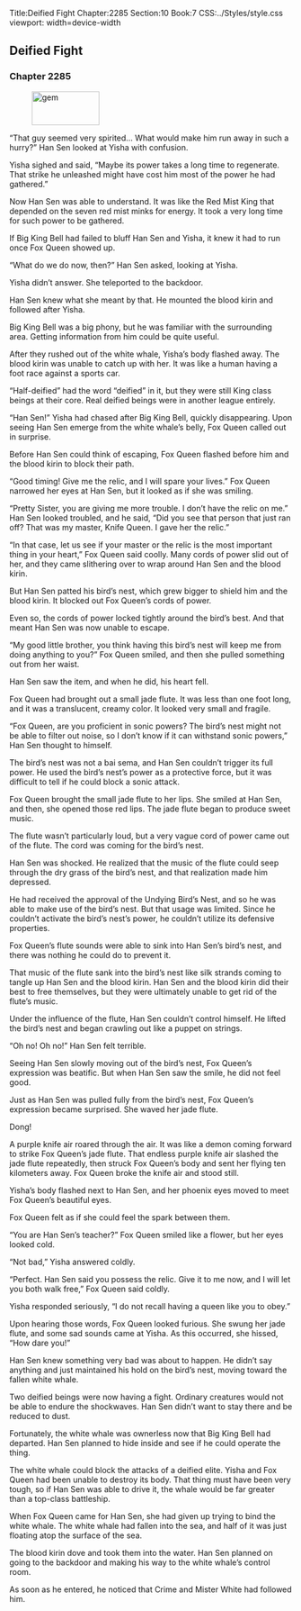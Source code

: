 Title:Deified Fight 
Chapter:2285 
Section:10 
Book:7 
CSS:../Styles/style.css 
viewport: width=device-width
  
## Deified Fight
### Chapter 2285 
<figure>
	<img src="../Images/gem.gif" alt="gem" id="gem" width="120" height="60" />
</figure>
  

  
  “That guy seemed very spirited… What would make him run away in such a hurry?” Han Sen looked at Yisha with confusion.

Yisha sighed and said, “Maybe its power takes a long time to regenerate. That strike he unleashed might have cost him most of the power he had gathered.”

Now Han Sen was able to understand. It was like the Red Mist King that depended on the seven red mist minks for energy. It took a very long time for such power to be gathered.

If Big King Bell had failed to bluff Han Sen and Yisha, it knew it had to run once Fox Queen showed up.

“What do we do now, then?” Han Sen asked, looking at Yisha.

Yisha didn’t answer. She teleported to the backdoor.

Han Sen knew what she meant by that. He mounted the blood kirin and followed after Yisha.

Big King Bell was a big phony, but he was familiar with the surrounding area. Getting information from him could be quite useful.

After they rushed out of the white whale, Yisha’s body flashed away. The blood kirin was unable to catch up with her. It was like a human having a foot race against a sports car.

“Half-deified” had the word “deified” in it, but they were still King class beings at their core. Real deified beings were in another league entirely.

“Han Sen!” Yisha had chased after Big King Bell, quickly disappearing. Upon seeing Han Sen emerge from the white whale’s belly, Fox Queen called out in surprise.

Before Han Sen could think of escaping, Fox Queen flashed before him and the blood kirin to block their path.

“Good timing! Give me the relic, and I will spare your lives.” Fox Queen narrowed her eyes at Han Sen, but it looked as if she was smiling.

“Pretty Sister, you are giving me more trouble. I don’t have the relic on me.” Han Sen looked troubled, and he said, “Did you see that person that just ran off? That was my master, Knife Queen. I gave her the relic.”

“In that case, let us see if your master or the relic is the most important thing in your heart,” Fox Queen said coolly. Many cords of power slid out of her, and they came slithering over to wrap around Han Sen and the blood kirin.

But Han Sen patted his bird’s nest, which grew bigger to shield him and the blood kirin. It blocked out Fox Queen’s cords of power.

Even so, the cords of power locked tightly around the bird’s best. And that meant Han Sen was now unable to escape.

“My good little brother, you think having this bird’s nest will keep me from doing anything to you?” Fox Queen smiled, and then she pulled something out from her waist.

Han Sen saw the item, and when he did, his heart fell.

Fox Queen had brought out a small jade flute. It was less than one foot long, and it was a translucent, creamy color. It looked very small and fragile.

“Fox Queen, are you proficient in sonic powers? The bird’s nest might not be able to filter out noise, so I don’t know if it can withstand sonic powers,” Han Sen thought to himself.

The bird’s nest was not a bai sema, and Han Sen couldn’t trigger its full power. He used the bird’s nest’s power as a protective force, but it was difficult to tell if he could block a sonic attack.

Fox Queen brought the small jade flute to her lips. She smiled at Han Sen, and then, she opened those red lips. The jade flute began to produce sweet music.

The flute wasn’t particularly loud, but a very vague cord of power came out of the flute. The cord was coming for the bird’s nest.

Han Sen was shocked. He realized that the music of the flute could seep through the dry grass of the bird’s nest, and that realization made him depressed.

He had received the approval of the Undying Bird’s Nest, and so he was able to make use of the bird’s nest. But that usage was limited. Since he couldn’t activate the bird’s nest’s power, he couldn’t utilize its defensive properties.

Fox Queen’s flute sounds were able to sink into Han Sen’s bird’s nest, and there was nothing he could do to prevent it.

That music of the flute sank into the bird’s nest like silk strands coming to tangle up Han Sen and the blood kirin. Han Sen and the blood kirin did their best to free themselves, but they were ultimately unable to get rid of the flute’s music.

Under the influence of the flute, Han Sen couldn’t control himself. He lifted the bird’s nest and began crawling out like a puppet on strings.

“Oh no! Oh no!” Han Sen felt terrible.

Seeing Han Sen slowly moving out of the bird’s nest, Fox Queen’s expression was beatific. But when Han Sen saw the smile, he did not feel good.

Just as Han Sen was pulled fully from the bird’s nest, Fox Queen’s expression became surprised. She waved her jade flute.

Dong!

A purple knife air roared through the air. It was like a demon coming forward to strike Fox Queen’s jade flute. That endless purple knife air slashed the jade flute repeatedly, then struck Fox Queen’s body and sent her flying ten kilometers away. Fox Queen broke the knife air and stood still.

Yisha’s body flashed next to Han Sen, and her phoenix eyes moved to meet Fox Queen’s beautiful eyes.

Fox Queen felt as if she could feel the spark between them.

“You are Han Sen’s teacher?” Fox Queen smiled like a flower, but her eyes looked cold.

“Not bad,” Yisha answered coldly.

“Perfect. Han Sen said you possess the relic. Give it to me now, and I will let you both walk free,” Fox Queen said coldly.

Yisha responded seriously, “I do not recall having a queen like you to obey.”

Upon hearing those words, Fox Queen looked furious. She swung her jade flute, and some sad sounds came at Yisha. As this occurred, she hissed, “How dare you!”

Han Sen knew something very bad was about to happen. He didn’t say anything and just maintained his hold on the bird’s nest, moving toward the fallen white whale.

Two deified beings were now having a fight. Ordinary creatures would not be able to endure the shockwaves. Han Sen didn’t want to stay there and be reduced to dust.

Fortunately, the white whale was ownerless now that Big King Bell had departed. Han Sen planned to hide inside and see if he could operate the thing.

The white whale could block the attacks of a deified elite. Yisha and Fox Queen had been unable to destroy its body. That thing must have been very tough, so if Han Sen was able to drive it, the whale would be far greater than a top-class battleship.

When Fox Queen came for Han Sen, she had given up trying to bind the white whale. The white whale had fallen into the sea, and half of it was just floating atop the surface of the sea.

The blood kirin dove and took them into the water. Han Sen planned on going to the backdoor and making his way to the white whale’s control room.

As soon as he entered, he noticed that Crime and Mister White had followed him.
